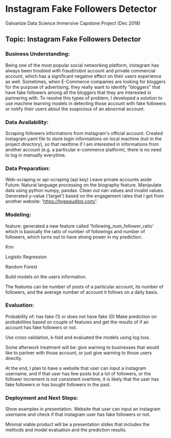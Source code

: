 # Instagram Fake Followers Detector
Galvanize Data Science Immersive Capstone Project (Dec 2018)

## Topic: Instagram Fake Followers Detector 

### Business Understanding: 
Being one of the most popular social networking platform, instagram has always been troubled with fraud/robot account and private commercial account, which has a significant negative effect on their users experience as well. Sometimes, when E-Commerce companies are looking for bloggers for the purpose of advertising, they really want to identify "bloggers" that have fake followers among all the bloggers that they are interested in partnering with. To resolve this types of problem, I developed a solution to use machine learning models in detecting those account with fake followers or notify their users about the suspicious of an abnormal account. 

### Data Availability:
Scraping followers informations from Instagram's official account.
Created instagram.yaml file to store login informations on local machine (not in the project directory), so that nexttime if I am interested in informations from another account (e.g. a particular e-commerce platform), there is no need to log in manually everytime.


### Data Preparation:
Web-scraping or api-scraping (api key)
Leave private accounts aside
Future: Natural language processing on the biography feature.
Manipulate data using python numpy, pandas. Clean out nan values and invalid values.
Generated y-value ('target') based on the engagement rates that I got from another website: 'https://hypeauditor.com/'.


### Modeling:
feature: generated a new feature called 'following_num_follower_ratio' which is basically the ratio of number of followings and number of followers, which turns out to have strong power in my prediction.

Knn

Logistic Regression

Random Forest

Build models on the users information. 

The features can be number of posts of a particular account, its number of followers, and the average number of account it follows on a daily basis.


### Evaluation:
Probability of: has fake (1) or does not have fake (0)
Make prediction on probabilities based on couple of features and get the results of if an account has fake followers or not. 

Use cross validation, k-fold and evaluated the models using log loss.

Some afterwork treatment will be: give warning to businesses that would like to partner with those account, or just give warning to those users directly. 

At the end, I plan to have a website that user can input a instagram username, and if that user has few posts but a lot of followers, or the follower increment is not consistent overtime, it is likely that the user has fake followers or has bought followers in the past.


### Deployment and Next Steps:
Show examples in presentation.
Website that user can input an instagram username and check if that instagram user has fake followers or not.

Minimal viable product will be a presentation slides that includes the methods and model evaluation and the prediction results.

